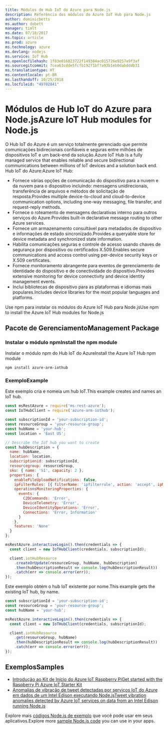 ```yaml
---
title: Módulos de Hub IoT do Azure para Node.js
description: Referência dos módulos do Azure IoT Hub para Node.js
author: dominicbetts
ms.author: dobett
manager: timlt
ms.date: 07/18/2017
ms.topic: article
ms.prod: azure
ms.technology: azure
ms.devlang: nodejs
ms.service: IoT Hub
ms.openlocfilehash: 1f83e016023722f149384ac015726e9257a9f3af
ms.sourcegitcommit: 7cea63cdde5fcfb19271bf7a93b1eb0dabdddb31
ms.translationtype: HT
ms.contentlocale: pt-BR
ms.lasthandoff: 10/25/2018
ms.locfileid: "49702841"
---
```

# <a name="azure-iot-hub-modules-for-nodejs"></a><span data-ttu-id="56d25-103">Módulos de Hub IoT do Azure para Node.js</span><span class="sxs-lookup"><span data-stu-id="56d25-103">Azure IoT Hub modules for Node.js</span></span>

<span data-ttu-id="56d25-104">O Hub IoT do Azure é um serviço totalmente gerenciado que permite comunicações bidirecionais confiáveis e seguras entre milhões de dispositivos IoT e um back-end da solução.</span><span class="sxs-lookup"><span data-stu-id="56d25-104">Azure IoT Hub is a fully managed service that enables reliable and secure bidirectional communications between millions of IoT devices and a solution back end.</span></span> <span data-ttu-id="56d25-105">Hub IoT do Azure:</span><span class="sxs-lookup"><span data-stu-id="56d25-105">Azure IoT Hub:</span></span>
- <span data-ttu-id="56d25-106">Fornece várias opções de comunicação do dispositivo para a nuvem e da nuvem para o dispositivo incluindo: mensagens unidirecionais, transferência de arquivos e métodos de solicitação de resposta.</span><span class="sxs-lookup"><span data-stu-id="56d25-106">Provides multiple device-to-cloud and cloud-to-device communication options, including one-way messaging, file transfer, and request-reply methods.</span></span>
- <span data-ttu-id="56d25-107">Fornece o roteamento de mensagens declarativas interno para outros serviços do Azure.</span><span class="sxs-lookup"><span data-stu-id="56d25-107">Provides built-in declarative message routing to other Azure services.</span></span>
- <span data-ttu-id="56d25-108">Fornece um armazenamento consultável para metadados de dispositivo e informações de estado sincronizado.</span><span class="sxs-lookup"><span data-stu-id="56d25-108">Provides a queryable store for device metadata and synchronized state information.</span></span>
- <span data-ttu-id="56d25-109">Habilita comunicações seguras e controle de acesso usando chaves de segurança por dispositivo ou certificados X.509.</span><span class="sxs-lookup"><span data-stu-id="56d25-109">Enables secure communications and access control using per-device security keys or X.509 certificates.</span></span>
- <span data-ttu-id="56d25-110">Fornece monitoramento abrangente para eventos de gerenciamento de identidade do dispositivo e de conectividade do dispositivo.</span><span class="sxs-lookup"><span data-stu-id="56d25-110">Provides extensive monitoring for device connectivity and device identity management events.</span></span>
- <span data-ttu-id="56d25-111">Inclui bibliotecas de dispositivo para as plataformas e idiomas mais populares.</span><span class="sxs-lookup"><span data-stu-id="56d25-111">Includes device libraries for the most popular languages and platforms.</span></span>

<span data-ttu-id="56d25-112">Use npm para instalar os módulos do Azure IoT Hub para Node.js</span><span class="sxs-lookup"><span data-stu-id="56d25-112">Use npm to install the Azure IoT Hub modules for Node.js</span></span>

## <a name="management-package"></a><span data-ttu-id="56d25-113">Pacote de Gerenciamento</span><span class="sxs-lookup"><span data-stu-id="56d25-113">Management Package</span></span>

### <a name="install-the-npm-module"></a><span data-ttu-id="56d25-114">Instalar o módulo npm</span><span class="sxs-lookup"><span data-stu-id="56d25-114">Install the npm module</span></span>

<span data-ttu-id="56d25-115">Instalar o módulo npm do Hub IoT do Azure</span><span class="sxs-lookup"><span data-stu-id="56d25-115">Install the Azure IoT Hub npm module</span></span>

```bash
npm install azure-arm-iothub
```

### <a name="example"></a><span data-ttu-id="56d25-116">Exemplo</span><span class="sxs-lookup"><span data-stu-id="56d25-116">Example</span></span>

<span data-ttu-id="56d25-117">Este exemplo cria e nomeia um hub IoT.</span><span class="sxs-lookup"><span data-stu-id="56d25-117">This example creates and names an IoT hub.</span></span>

```javascript
const msRestAzure = require('ms-rest-azure');
const IoTHubClient = require('azure-arm-iothub');

const subscriptionId = 'your-subscription-id';
const resourceGroup = 'your-resource-group';
const hubName = 'your-hub';
const location = 'East US';

// Describe the IoT hub you want to create
const hubDescription = {
  name: hubName,
  location: location,
  subscriptionid: subscriptionId,
  resourcegroup: resourceGroup,
  sku: { name: 'S1', capacity: 2 },
  properties: {
    enableFileUploadNotifications: false,
    ipFilterRules: [{ filterName: 'ipfilterrule', action: 'accept', ipMask: '0.0.0.0/0' }],
    operationsMonitoringProperties: {
      events: {
        C2DCommands: 'Error',
        DeviceTelemetry: 'Error',
        DeviceIdentityOperations: 'Error',
        Connections: 'Error, Information'
      }
    },
    features: 'None'
  }
};

msRestAzure.interactiveLogin().then(credentials => {
  const client = new IoTHubClient(credentials, subscriptionId);

  client.iotHubResource
    .createOrUpdate(resourceGroup, hubName, hubDescription)
    .then(hubDescriptionResult => console.log(hubDescriptionResult))
    .catch(err => console.error(err));
});
```

<span data-ttu-id="56d25-118">Este exemplo obtém o hub IoT existente por nome.</span><span class="sxs-lookup"><span data-stu-id="56d25-118">This example gets the existing IoT hub, by name.</span></span>

```javascript
const subscriptionId = 'your-subscription-id';
const resourceGroup = 'your-resource-group';
const hubName = 'your-hub';

msRestAzure.interactiveLogin().then(credentials => {
  const client = new IoTHubClient(credentials, subscriptionId);

  client.iotHubResource
    .get(resourceGroup, hubName)
    .then(hubDescriptionResult => console.log(hubDescriptionResult))
    .catch(err => console.error(err));
});
```

## <a name="samples"></a><span data-ttu-id="56d25-119">Exemplos</span><span class="sxs-lookup"><span data-stu-id="56d25-119">Samples</span></span>

- [<span data-ttu-id="56d25-120">Introdução ao Kit de Início do Azure IoT Raspberry Pi</span><span class="sxs-lookup"><span data-stu-id="56d25-120">Get started with the Raspberry Pi Azure IoT Starter Kit</span></span>](https://azure.microsoft.com/resources/samples/iot-remote-monitoring-node-raspberrypi-getstartedkit/)
- [<span data-ttu-id="56d25-121">Anomalias de vibração de tweet detectadas por serviços IoT do Azure em dados de um Intel Edison executando Node.js</span><span class="sxs-lookup"><span data-stu-id="56d25-121">Tweet vibration anomalies detected by Azure IoT services on data from an Intel Edison running Node.js</span></span>](https://azure.microsoft.com/resources/samples/iot-hub-nodejs-intel-edison-vibration-anomaly-detection/)

<span data-ttu-id="56d25-122">Explore mais [códigos Node.js de exemplo](https://azure.microsoft.com/resources/samples/?platform=nodejs) que você pode usar em seus aplicativos.</span><span class="sxs-lookup"><span data-stu-id="56d25-122">Explore more [sample Node.js code](https://azure.microsoft.com/resources/samples/?platform=nodejs) you can use in your apps.</span></span>
